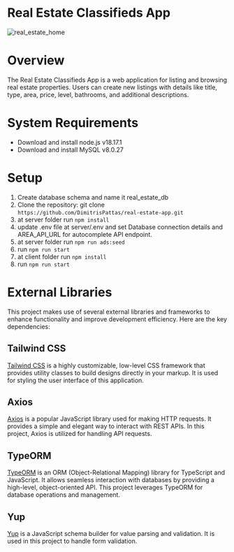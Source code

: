 # Real Estate Classifieds App

![real_estate_home](https://github.com/DimitrisPattas/real-estate-app/assets/142221795/f38b31f6-faf7-4355-93b6-fb95a877cead)

# Overview
The Real Estate Classifieds App is a web application for listing and browsing real estate properties. Users can create new listings with details like title, type, area, price, level, bathrooms, and additional descriptions.

# System Requirements
- Download and install node.js v18.17.1
- Download and install MySQL v8.0.27

# Setup
1. Create database schema and name it real_estate_db
2. Clone the repository: git clone `https://github.com/DimitrisPattas/real-estate-app.git`
3. at server folder run `npm install`
4. update .env file at server/.env and set Database connection details and AREA_API_URL for autocomplete API endpoint. 
5. at server folder run `npm run ads:seed`
6. run `npm run start`
7. at client folder run `npm install`
8. run `npm run start`

# External Libraries

This project makes use of several external libraries and frameworks to enhance functionality and improve development efficiency. Here are the key dependencies:

## Tailwind CSS

[Tailwind CSS](https://tailwindcss.com/) is a highly customizable, low-level CSS framework that provides utility classes to build designs directly in your markup. It is used for styling the user interface of this application.

## Axios

[Axios](https://axios-http.com/) is a popular JavaScript library used for making HTTP requests. It provides a simple and elegant way to interact with REST APIs. In this project, Axios is utilized for handling API requests.

## TypeORM

[TypeORM](https://typeorm.io/) is an ORM (Object-Relational Mapping) library for TypeScript and JavaScript. It allows seamless interaction with databases by providing a high-level, object-oriented API. This project leverages TypeORM for database operations and management.

## Yup

[Yup](https://github.com/jquense/yup) is a JavaScript schema builder for value parsing and validation. It is used in this project to handle form validation.


